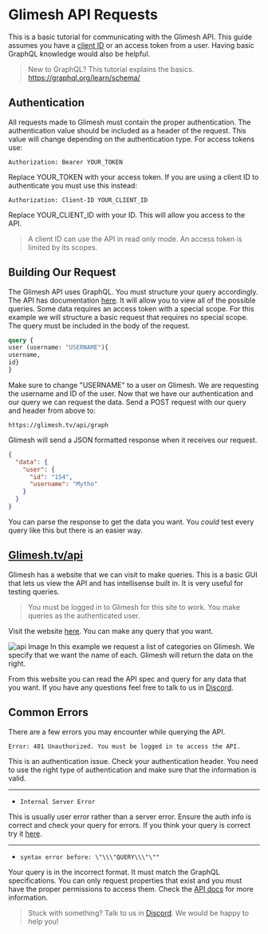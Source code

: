 
# Glimesh API Requests

This is a basic tutorial for communicating with the Glimesh API. This guide assumes you have a [client ID](https://glimesh.tv/users/settings/applications) or an access token from a user.  Having basic GraphQL knowledge would also be helpful.
> New to GraphQL? This tutorial explains the basics. https://graphql.org/learn/schema/


## Authentication

All requests made to Glimesh must contain the proper authentication. The authentication  value should be included as a header of the request. This value will change depending on the authentication type. For access tokens use:

`Authorization: Bearer YOUR_TOKEN`

Replace YOUR_TOKEN with your access token. If you are using a client ID to authenticate you must use this instead:

`Authorization: Client-ID YOUR_CLIENT_ID`

Replace YOUR_CLIENT_ID with your ID. This will allow you access to the API.

>  A client ID can use the API in read only mode. An access token is limited by its scopes.

## Building Our Request

The Glimesh API uses GraphQL. You must structure your query accordingly. The API has documentation [here](https://github.com/Glimesh/glimesh.tv/wiki/GraphQL-API). It will allow you to view all of the possible queries. Some data requires an access token with a special scope. For this example we will structure a basic request that requires no special scope. The query must be included in the body of the request.
```GraphQL
query {
user (username: "USERNAME"){
username,
id}
}
```
Make sure to change "USERNAME" to a user on Glimesh. We are requesting the username and ID of the user. Now that we have our authentication and our query we can request the data. Send a POST request with our query and header from above to:

`https://glimesh.tv/api/graph`

Glimesh will send a JSON formatted response when it receives our request.
```JSON
{
  "data": {
    "user": {
      "id": "154",
      "username": "Mytho"
    }
  }
}
```

You can parse the response to get the data you want. You *could* test every query like this but there is an easier way.

## [Glimesh.tv/api](https://glimesh.tv/api)

Glimesh has a website that we can visit to make queries. This is a basic GUI that lets us view the API and has intellisense built in. It is very useful for testing queries.

> You must be logged in to Glimesh for this site to work. You make queries as the authenticated user.

Visit the website [here](https://glimesh.tv/api). You can make any query that you want.

![api Image](https://i.imgur.com/Z43UaOq.png)
In this example we request a list of categories on Glimesh. We specify that we want the name of each. Glimesh will return the data on the right.

From this website you can read the API spec and query for any data that you want. If you have any questions feel free to talk to us in [Discord](https;//discord.gg/Glimesh).

## Common Errors

There are a few errors you may encounter while querying the API.

`Error: 401 Unauthorized. You must be logged in to access the API.`

This is an authentication issue. Check your authentication header. You need to use the right type of authentication and make sure that the information is valid.

___

-   `Internal Server Error`

 This is usually user error rather than a server error. Ensure the auth info is correct and check your query for errors.  If you think your query is correct try it [here](https://glimesh.tv/api).
 ___


-   `syntax error before: \"\\\"QUERY\\\"\""`

 Your query is in the incorrect format. It must match the GraphQL specifications. You can only request properties that exist and you must have the proper permissions to access them. Check the [API docs](https://github.com/Glimesh/glimesh.tv/wiki/GraphQL-API) for more information.



> Stuck with something? Talk to us in [Discord](https://discord.gg/Glimesh). We would be happy to help you!
